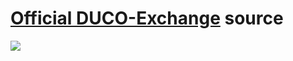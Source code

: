 # [Official DUCO-Exchange](https://revoxhere.github.io/duco-exchange/) source

<a href="https://revoxhere.github.io/duco-exchange/"><img src="https://github.com/revoxhere/duco-exchange/blob/master/Opera%20Zrzut%20ekranu_2021-04-02_162019_revoxhere.github.io.png?raw=true"></a>
